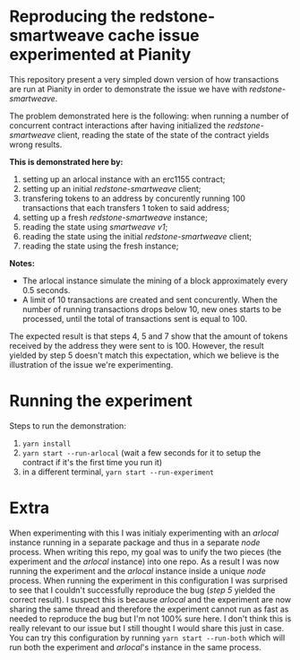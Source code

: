 # Reproducing the redstone-smartweave cache issue experimented at Pianity

This repository present a very simpled down version of how transactions are run at Pianity in
order to demonstrate the issue we have with *redstone-smartweave*.

The problem demonstrated here is the following: when running a number of concurrent contract
interactions after having initialized the *redstone-smartweave* client, reading the state of the
state of the contract yields wrong results.

**This is demonstrated here by:**

1. setting up an arlocal instance with an erc1155 contract;
2. setting up an initial *redstone-smartweave* client;
3. transfering tokens to an address by concurently running 100 transactions that each transfers 1
   token to said address;
6. setting up a fresh *redstone-smartweave* instance;
4. reading the state using *smartweave v1*;
5. reading the state using the initial *redstone-smartweave* client;
7. reading the state using the fresh instance;

**Notes:**

- The arlocal instance simulate the mining of a block approximately every 0.5 seconds.
- A limit of 10 transactions are created and sent concurently. When the number of running
  transactions drops below 10, new ones starts to be processed, until the total of transactions
  sent is equal to 100.

The expected result is that steps 4, 5 and 7 show that the amount of tokens received by the
address they were sent to is 100. However, the result yielded by step 5 doesn't match this
expectation, which we believe is the illustration of the issue we're experimenting.

# Running the experiment

Steps to run the demonstration:

1. `yarn install`
1. `yarn start --run-arlocal` (wait a few seconds for it to setup the contract if it's the first
   time you run it)
1. in a different terminal, `yarn start --run-experiment`

# Extra

When experimenting with this I was initialy experimenting with an *arlocal* instance running in a
separate package and thus in a separate *node* process. When writing this repo, my goal
was to unify the two pieces (the experiment and the *arlocal* instance) into one repo. As a
result I was now running the experiment and the *arlocal* instance inside a unique *node*
process. When running the experiment in this configuration I was surprised to see that I
couldn't successfully reproduce the bug (*step 5* yielded the correct result). I suspect this is
because *arlocal* and the experiment are now sharing the same thread and therefore the
experiment cannot run as fast as needed to reproduce the bug but I'm not 100% sure here. I
don't think this is really relevant to our issue but I still thought I would share this just in
case. You can try this configuration by running `yarn start --run-both` which will run both the
experiment and *arlocal*'s instance in the same process.
